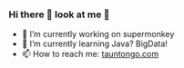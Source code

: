 ### Hi there 👋 look at me :eyes:
- 🔭 I’m currently working on supermonkey
- 🌱 I’m currently learning Java? BigData!
- 📫 How to reach me: [tauntongo.com](www.tauntongo.com)

<!--
**tauntongo/tauntongo** is a ✨ _special_ ✨ repository because its `README.md` (this file) appears on your GitHub profile.

Here are some ideas to get you started:

- 🔭 I’m currently working on ...
- 🌱 I’m currently learning ...
- 👯 I’m looking to collaborate on ...
- 🤔 I’m looking for help with ...
- 💬 Ask me about ...
- 📫 How to reach me: ...
- 😄 Pronouns: ...
- ⚡ Fun fact: ...
-->
